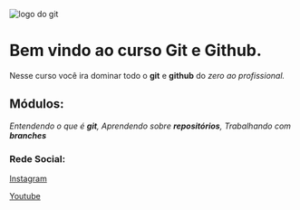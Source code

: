 ![logo do git ](https://cdn.iconscout.com/icon/free/png-256/git-225996.png)

# Bem vindo ao curso Git e Github. 
Nesse curso você ira dominar todo o **git** e **github** do _zero ao profissional._

## Módulos:
_Entendendo o que é **git**, Aprendendo sobre **repositórios**, Trabalhando com **branches**_ 

### Rede Social:
[Instagram](https://www.instagram.com)

[Youtube](https://www.youtube.com)


